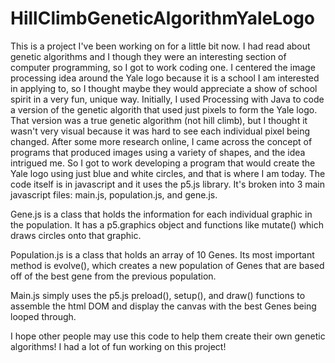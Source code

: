 # HillClimbGeneticAlgorithmYaleLogo
This is a project I've been working on for a little bit now. I had read about genetic algorithms and I though they were an interesting section of computer programming, so I got to work coding one. I centered the image processing idea around the Yale logo because it is a school I am interested in applying to, so I thought maybe they would appreciate a show of school spirit in a very fun, unique way. Initially, I used Processing with Java to code a version of the genetic algorith that used just pixels to form the Yale logo. That version was a true genetic algorithm (not hill climb), but I thought it wasn't very visual because it was hard to see each individual pixel being changed. After some more research online, I came across the concept of programs that produced images using a variety of shapes, and the idea intrigued me. So I got to work developing a program that would create the Yale logo using just blue and white circles, and that is where I am today. The code itself is in javascript and it uses the p5.js library. It's broken into 3 main javascript files: main.js, population.js, and gene.js.

Gene.js is a class that holds the information for each individual graphic in the population. It has a p5.graphics object and functions like mutate() which draws circles onto that graphic.

Population.js is a class that holds an array of 10 Genes. Its most important method is evolve(), which creates a new population of Genes that are based off of the best gene from the previous population.

Main.js simply uses the p5.js preload(), setup(), and draw() functions to assemble the html DOM and display the canvas with the best Genes being looped through.

I hope other people may use this code to help them create their own genetic algorithms! I had a lot of fun working on this project!
